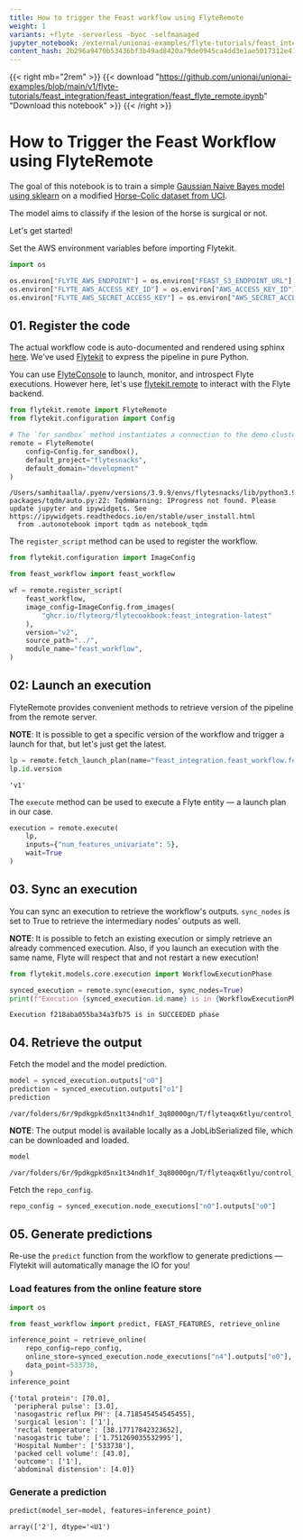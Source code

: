 ```yaml
---
title: How to trigger the Feast workflow using FlyteRemote
weight: 1
variants: +flyte -serverless -byoc -selfmanaged
jupyter_notebook: /external/unionai-examples/flyte-tutorials/feast_integration/feast_integration/feast_flyte_remote.ipynb
content_hash: 2b296a9470b53436bf3b49ad8420a79de0945ca4dd3e1ae5017312e41ee0f089 # hash managed by Makefile.jupyter (do not edit)
---
```


<!--

   This file was generated by Makefile.jupyter. Do not edit this file directly.

   The only parts of this file that should be edited are the front matter and the
   comment at the top of the file.

-->

{{< right mb="2rem" >}}
{{< download "https://github.com/unionai/unionai-examples/blob/main/v1/flyte-tutorials/feast_integration/feast_integration/feast_flyte_remote.ipynb" "Download this notebook" >}}
{{< /right >}}

# How to Trigger the Feast Workflow using FlyteRemote

The goal of this notebook is to train a simple [Gaussian Naive Bayes model using sklearn](https://scikit-learn.org/stable/modules/generated/sklearn.naive_bayes.GaussianNB.html) on a modified [Horse-Colic dataset from UCI](https://archive.ics.uci.edu/ml/datasets/Horse+Colic).

The model aims to classify if the lesion of the horse is surgical or not.

Let's get started!

Set the AWS environment variables before importing Flytekit.


```python
import os

os.environ["FLYTE_AWS_ENDPOINT"] = os.environ["FEAST_S3_ENDPOINT_URL"] = "http://localhost:30084/"
os.environ["FLYTE_AWS_ACCESS_KEY_ID"] = os.environ["AWS_ACCESS_KEY_ID"] = "minio"
os.environ["FLYTE_AWS_SECRET_ACCESS_KEY"] = os.environ["AWS_SECRET_ACCESS_KEY"] = "miniostorage"
```

## 01. Register the code

The actual workflow code is auto-documented and rendered using sphinx [here](https://docs.flyte.org/projects/cookbook/en/latest/auto/case_studies/feature_engineering/feast_integration/index.html). We've used [Flytekit](https://docs.flyte.org/projects/flytekit/en/latest/) to express the pipeline in pure Python.

You can use [FlyteConsole](https://github.com/flyteorg/flyteconsole) to launch, monitor, and introspect Flyte executions. However here, let's use [flytekit.remote](https://docs.flyte.org/projects/flytekit/en/latest/design/control_plane.html) to interact with the Flyte backend.


```python
from flytekit.remote import FlyteRemote
from flytekit.configuration import Config

# The `for_sandbox` method instantiates a connection to the demo cluster.
remote = FlyteRemote(
    config=Config.for_sandbox(),
    default_project="flytesnacks",
    default_domain="development"
)
```

    /Users/samhitaalla/.pyenv/versions/3.9.9/envs/flytesnacks/lib/python3.9/site-packages/tqdm/auto.py:22: TqdmWarning: IProgress not found. Please update jupyter and ipywidgets. See https://ipywidgets.readthedocs.io/en/stable/user_install.html
      from .autonotebook import tqdm as notebook_tqdm


The ``register_script`` method can be used to register the workflow.


```python
from flytekit.configuration import ImageConfig

from feast_workflow import feast_workflow

wf = remote.register_script(
    feast_workflow,
    image_config=ImageConfig.from_images(
        "ghcr.io/flyteorg/flytecookbook:feast_integration-latest"
    ),
    version="v2",
    source_path="../",
    module_name="feast_workflow",
)
```

## 02: Launch an execution

FlyteRemote provides convenient methods to retrieve version of the pipeline from the remote server.

**NOTE**: It is possible to get a specific version of the workflow and trigger a launch for that, but let's just get the latest.


```python
lp = remote.fetch_launch_plan(name="feast_integration.feast_workflow.feast_workflow")
lp.id.version
```




    'v1'



The ``execute`` method can be used to execute a Flyte entity — a launch plan in our case.


```python
execution = remote.execute(
    lp,
    inputs={"num_features_univariate": 5},
    wait=True
)
```

## 03. Sync an execution

You can sync an execution to retrieve the workflow's outputs. ``sync_nodes`` is set to True to retrieve the intermediary nodes' outputs as well.

**NOTE**: It is possible to fetch an existing execution or simply retrieve an already commenced execution. Also, if you launch an execution with the same name, Flyte will respect that and not restart a new execution!


```python
from flytekit.models.core.execution import WorkflowExecutionPhase

synced_execution = remote.sync(execution, sync_nodes=True)
print(f"Execution {synced_execution.id.name} is in {WorkflowExecutionPhase.enum_to_string(synced_execution.closure.phase)} phase")
```

    Execution f218aba055ba34a3fb75 is in SUCCEEDED phase

## 04. Retrieve the output

Fetch the model and the model prediction.


```python
model = synced_execution.outputs["o0"]
prediction = synced_execution.outputs["o1"]
prediction
```




    /var/folders/6r/9pdkgpkd5nx1t34ndh1f_3q80000gn/T/flyteaqx6tlyu/control_plane_metadata/local_flytekit/e1a690494fe33da04a4dca7737096234/0c81c76dc3a029267a96f275431b5bc5.npy



**NOTE**: The output model is available locally as a JobLibSerialized file, which can be downloaded and loaded.


```python
model
```




    /var/folders/6r/9pdkgpkd5nx1t34ndh1f_3q80000gn/T/flyteaqx6tlyu/control_plane_metadata/local_flytekit/91246ef2160dde99a7512ab3aa9aa2ce/model.joblib.dat



Fetch the ``repo_config``.


```python
repo_config = synced_execution.node_executions["n0"].outputs["o0"]
```

## 05. Generate predictions

Re-use the `predict` function from the workflow to generate predictions — Flytekit will automatically manage the IO for you!

### Load features from the online feature store


```python
import os

from feast_workflow import predict, FEAST_FEATURES, retrieve_online

inference_point = retrieve_online(
    repo_config=repo_config,
    online_store=synced_execution.node_executions["n4"].outputs["o0"],
    data_point=533738,
)
inference_point
```




    {'total protein': [70.0],
     'peripheral pulse': [3.0],
     'nasogastric reflux PH': [4.718545454545455],
     'surgical lesion': ['1'],
     'rectal temperature': [38.17717842323652],
     'nasogastric tube': ['1.751269035532995'],
     'Hospital Number': ['533738'],
     'packed cell volume': [43.0],
     'outcome': ['1'],
     'abdominal distension': [4.0]}


### Generate a prediction


```python
predict(model_ser=model, features=inference_point)
```




    array(['2'], dtype='<U1')



